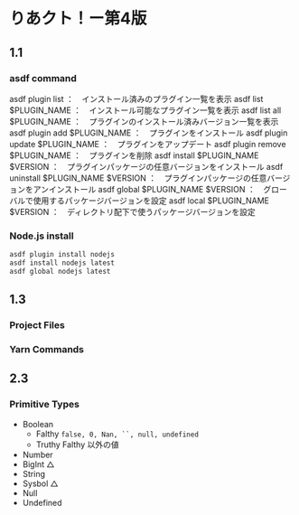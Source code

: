# りあクト！ー第4版

## 1.1

### asdf command

  <span class="command">asdf plugin list</span> ：　インストール済みのプラグイン一覧を表示
  <span class="command">asdf list $PLUGIN_NAME</span> ：　インストール可能なプラグイン一覧を表示
  <span class="command">asdf list all $PLUGIN_NAME</span> ：　プラグインのインストール済みバージョン一覧を表示
  <span class="command">asdf plugin add $PLUGIN_NAME</span> ：　プラグインをインストール
  <span class="command">asdf plugin update $PLUGIN_NAME</span> ：　プラグインをアップデート
  <span class="command">asdf plugin remove $PLUGIN_NAME</span> ：　プラグインを削除
  <span class="command">asdf install \$PLUGIN_NAME \$VERSION</span> ：　プラグインパッケージの任意バージョンをインストール
  <span class="command">asdf uninstall \$PLUGIN_NAME \$VERSION</span> ：　プラグインパッケージの任意バージョンをアンインストール
  <span class="command">asdf global \$PLUGIN_NAME \$VERSION</span> ：　グローバルで使用するパッケージバージョンを設定
  <span class="command">asdf local \$PLUGIN_NAME \$VERSION</span> ：　ディレクトリ配下で使うパッケージバージョンを設定

### Node.js install
```bash
asdf plugin install nodejs
asdf install nodejs latest
asdf global nodejs latest
```
## 1.3
### Project Files

### Yarn Commands

## 2.3
### Primitive Types
- Boolean
  - Falthy
    `false, 0, Nan, ``, null, undefined`
  - Truthy
    Falthy 以外の値
- Number
- BigInt △
- String
- Sysbol △
- Null
- Undefined



